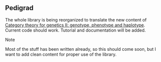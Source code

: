 ## Pedigrad

The whole library is being reorganized to translate the new content of [Category theory for genetics II: genotype, phenotype and haplotype](https://arxiv.org/abs/1805.07004). Current code should work. Tutorial and documentation will be added.


> [!NOTE]
> Most of the stuff has been written already, so this should come soon, but I want to add clean content for proper use of the library.
>
